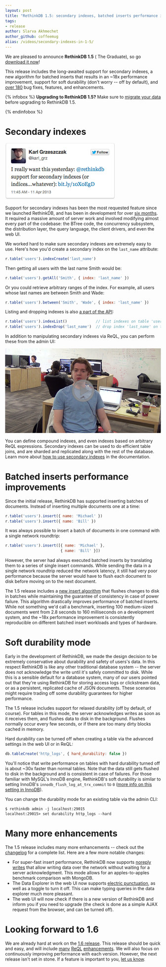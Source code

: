 ```yaml
---
layout: post
title: "RethinkDB 1.5: secondary indexes, batched inserts performance improvements, soft durability mode"
tags:
- release
author: Slarva Akhmechet
author_github: coffeemug
alias: /videos/secondary-indexes-in-1-5/
---
```


We are pleased to announce __RethinkDB 1.5__ ( The Graduate), so go [download
it now][install]!

[yt]: http://www.youtube.com/watch?v=yRBNA27N0ts
[install]: /docs/install/

This release includes the long-awaited support for secondary indexes, a new
algorithm for batched inserts that results in an ~18x performance improvement,
support for soft durability (don't worry -- off by default), and [over 180][1]
bug fixes, features, and enhancements.
<!--more-->

[1]: https://github.com/rethinkdb/rethinkdb/issues?milestone=8&page=1&state=closed

{% infobox %}
__Upgrading to RethinkDB 1.5?__ Make sure to [migrate your data][] before
upgrading to RethinkDB 1.5.

[migrate your data]: /docs/migration
{% endinfobox %}

# Secondary indexes

<a href="https://twitter.com/karl_grz/statuses/322420083093819392">
    <img src="/assets/images/posts/2013-05-16-1.5-release-1.png" />
</a>

Support for secondary indexes has been the most requested feature since we
launched RethinkDB, and has been in development for over [six months][#88]. It
required a massive amount of server work and involved modifying almost every
part of the codebase: the BTree code, the concurrency subsystem, the
distribution layer, the query language, the client drivers, and even the web
UI.

[#88]: https://github.com/rethinkdb/rethinkdb/issues/88

We worked hard to make sure secondary indexes are extremely easy to use. Here's
how you'd create a secondary index on the `last_name` attribute:

```javascript
r.table('users').indexCreate('last_name')
```

Then getting all users with the last name Smith would be:

```javascript
r.table('users').getAll('Smith', { index: 'last_name' })
```

Or you could retrieve arbitrary ranges of the index. For example, all users
whose last names are between Smith and Wade:

```javascript
r.table('users').between('Smith', 'Wade', { index: 'last_name' })
```

Listing and dropping indexes is also [a part of the API][index-list]:

[index-list]: /api/#js:manipulating_tables-index_list

```javascript
r.table('users').indexList()             // list indexes on table 'users'
r.table('users').indexDrop('last_name')  // drop index 'last_name' on table 'users'
```

In addition to manipulating secondary indexes via ReQL, you can perform these
from the admin UI:

<a href="https://www.youtube.com/watch?v=-B7Mugh9Cb0">
    <img src="/assets/images/videos/releases/rethinkdb-1.5.png">
</a>

You can define compound indexes, and even indexes based on arbitrary ReQL
expressions. Secondary indexes can be used to do efficient table joins, and are
sharded and replicated along with the rest of the database. Learn more about
[how to use secondary indexes][indexes] in the documentation.

[indexes]: /docs/secondary-indexes

# Batched inserts performance improvements

Since the initial release, RethinkDB has supported inserting batches of
documents. Instead of inserting multiple documents one at a time:

```javascript
r.table('users').insert({ name: 'Michael' })
r.table('users').insert({ name: 'Bill' })
```

It was always possible to insert a batch of documents in one command with a
single network roundtrip:

```javascript
r.table('users').insert([{ name: 'Michael' },
                         { name: 'Bill' }])
```

However, the server had always executed batched inserts by translating them to
a series of single insert commands. While sending the data in a single network
roundtrip reduced the network latency, it still had very poor performance
because the server would have to flush each document to disk before moving on
to the next document.

The 1.5 release includes a [new insert algorithm][#457] that flushes changes to
disk in batches while maintaining the guarantee of consistency in case of power
failure. This algorithm drastically improves performance of batched inserts.
While not something we'd call a benchmark, inserting 100 medium-sized documents
went from 2.8 seconds to 160 milliseconds on a development system, and the ~18x
performance improvement is consistently reproducible on different batched
insert workloads and types of hardware.

[#457]: https://github.com/rethinkdb/rethinkdb/issues/457

# Soft durability mode

Early in the development of RethinkDB, we made the design decision to be
extremely conservative about durability and safety of users's data. In this
respect RethinkDB is like any other traditional database system -- the server
does not acknowledge the write until it's safely committed to disk. While this
is a sensible default for a database system, many of our users pointed out that
they're using RethinkDB for storing access logs or clickstream data, or as a
persistent, replicated cache of JSON documents. These scenarios might require
trading off some durability guarantees for higher performance.

The 1.5 release includes support for relaxed durability (off by default, of
course). For tables in this mode, the server acknowledges writes as soon as it
receives them, and flushes data to disk in the background. Flushes normally
occur every few seconds, or if there are too many dirty blocks cached in
memory.

Hard durability can be turned off when creating a table via the advanced
settings in the web UI or in ReQL:

```javascript
db.tableCreate('http_logs', { hard_durability: false })
```

You'll notice that write performance on tables with hard durability turned off
is about ~30x faster than normal tables. Note that the data still gets flushed
to disk in the background and is consistent in case of failures. For those
familiar with MySQL's InnoDB engine, RethinkDB's soft durability is similar to
setting InnoDB's `innodb_flush_log_at_trx_commit` to `0` ([more info on this
setting in InnoDB][innodb]).

[innodb]: http://dev.mysql.com/doc/refman/4.1/en/innodb-parameters.html#sysvar_innodb_flush_log_at_trx_commit

You can change the durability mode for an existing table via the admin CLI:

```
$ rethinkdb admin -j localhost:29015
localhost:29015> set durability http_logs --hard
```

# Many more enhancements

The 1.5 release includes many more enhancements -- check out the [changelog][]
for a complete list. Here are a few more notable changes:

[changelog]: https://github.com/rethinkdb/rethinkdb/blob/v1.5.0/NOTES

* For super-fast insert performance, RethinkDB now supports [noreply writes][]
  that allow writing data over the network without waiting for a server
  acknowledgment. This mode allows for an apples-to-apples benchmark comparison
  with MongoDB.
* The Data Explorer in the web UI now supports [electric punctuation][#569], as
  well as a toggle to turn it off. This can make typing queries in the data
  explorer much more pleasant.
* The web UI will now check if there is a new version of RethinkDB and inform
  you if you need to upgrade (the check is done as a simple AJAX request from
  the browser, and can be turned off).

[noreply writes]: /api/#js:accessing_rql-run
[#569]: https://github.com/rethinkdb/rethinkdb/issues/569

# Looking forward to 1.6

We are already hard at work on the [1.6 release][]. This release should be
quick and easy, and will include [many][#570] [ReQL][#341]
[enhancements][#186]. We will also focus on continuously improving performance
with each version. However, the next release isn't set in stone. If a feature
is important to you, [let us know][contact].

[1.6 release]: https://github.com/rethinkdb/rethinkdb/issues?milestone=31&state=open
[#570]: https://github.com/rethinkdb/rethinkdb/issues/570
[#341]: https://github.com/rethinkdb/rethinkdb/issues/341
[#186]: https://github.com/rethinkdb/rethinkdb/issues/186
[contact]: /community
